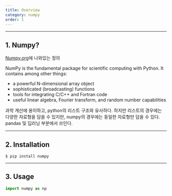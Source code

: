 ```yaml
---
title: Overview
category: numpy
order: 1
---
```


---
## 1. Numpy?

[Numpy.org](https://numpy.org/)에 나와있는 정의 <br>

NumPy is the fundamental package for scientific computing with Python. It contains among other things:

* a powerful N-dimensional array object
* sophisticated (broadcasting) functions
* tools for integrating C/C++ and Fortran code
* useful linear algebra, Fourier transform, and random number capabilities

과학 계산에 용이하고, python의 리스트 구조와 유사하다. 하지만 리스트의 경우에는 다양한 자료형을 담을 수 있지만, numpy의 경우에는 동일한 자료형만 담을 수 있다. pandas 및 딥러닝 부분에서 쓰인다.

---
## 2. Installation
    $ pip install numpy

---
## 3. Usage
```python
import numpy as np
```